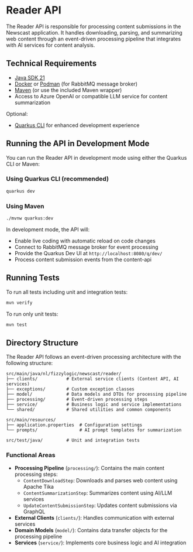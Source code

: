 # Reader API

The Reader API is responsible for processing content submissions in the Newscast application. It handles downloading, parsing, and summarizing web content through an event-driven processing pipeline that integrates with AI services for content analysis.

## Technical Requirements

- [Java SDK 21](https://bell-sw.com/pages/downloads/#jdk-21-lts)
- [Docker](https://www.docker.com/products/docker-desktop/) or [Podman](https://podman.io/) (for RabbitMQ message broker)
- [Maven](https://maven.apache.org/) (or use the included Maven wrapper)
- Access to Azure OpenAI or compatible LLM service for content summarization

Optional:
- [Quarkus CLI](https://quarkus.io/guides/cli-tooling) for enhanced development experience

## Running the API in Development Mode

You can run the Reader API in development mode using either the Quarkus CLI or Maven:

### Using Quarkus CLI (recommended)
```bash
quarkus dev
```

### Using Maven
```bash
./mvnw quarkus:dev
```

In development mode, the API will:
- Enable live coding with automatic reload on code changes
- Connect to RabbitMQ message broker for event processing
- Provide the Quarkus Dev UI at `http://localhost:8080/q/dev/`
- Process content submission events from the content-api

## Running Tests

To run all tests including unit and integration tests:

```bash
mvn verify
```

To run only unit tests:

```bash
mvn test
```

## Directory Structure

The Reader API follows an event-driven processing architecture with the following structure:

```
src/main/java/nl/fizzylogic/newscast/reader/
├── clients/           # External service clients (Content API, AI services)
├── exceptions/        # Custom exception classes
├── model/             # Data models and DTOs for processing pipeline
├── processing/        # Event-driven processing steps
├── service/           # Business logic and service implementations
└── shared/            # Shared utilities and common components

src/main/resources/
├── application.properties  # Configuration settings
└── prompts/                # AI prompt templates for summarization

src/test/java/         # Unit and integration tests
```

### Functional Areas

- **Processing Pipeline** (`processing/`): Contains the main content processing steps:
  - `ContentDownloadStep`: Downloads and parses web content using Apache Tika
  - `ContentSummarizationStep`: Summarizes content using AI/LLM services  
  - `UpdateContentSubmissionStep`: Updates content submissions via GraphQL
- **External Clients** (`clients/`): Handles communication with external services
- **Domain Models** (`model/`): Contains data transfer objects for the processing pipeline
- **Services** (`service/`): Implements core business logic and AI integration